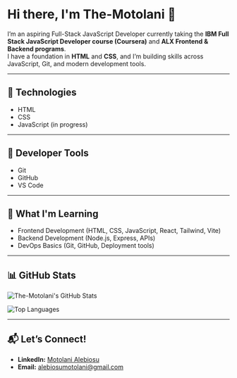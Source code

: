 # Hi there, I'm The-Motolani 👋

I’m an aspiring Full-Stack JavaScript Developer currently taking the **IBM Full Stack JavaScript Developer course (Coursera)** and **ALX Frontend & Backend programs**.  
I have a foundation in **HTML** and **CSS**, and I’m building skills across JavaScript, Git, and modern development tools.

---

## 🚀 Technologies
- HTML  
- CSS  
- JavaScript (in progress)  

---

## 🧰 Developer Tools
- Git  
- GitHub  
- VS Code  

---

## 🌱 What I'm Learning
- Frontend Development (HTML, CSS, JavaScript, React, Tailwind, Vite)  
- Backend Development (Node.js, Express, APIs)  
- DevOps Basics (Git, GitHub, Deployment tools)  

---

## 📊 GitHub Stats
![The-Motolani's GitHub Stats](https://github-readme-stats.vercel.app/api?username=The-Motolani&show_icons=true&theme=radical)  

![Top Languages](https://github-readme-stats.vercel.app/api/top-langs/?username=The-Motolani&layout=compact&theme=radical)  

---

## 📬 Let’s Connect!
- **LinkedIn:** [Motolani Alebiosu](https://www.linkedin.com/in/motolanicalebiosu)  
- **Email:** alebiosumotolani@gmail.com


